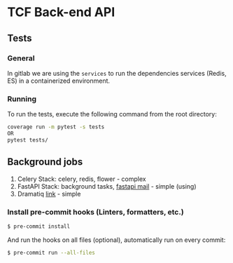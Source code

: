 # TCF Back-end API


## Tests
### General
In gitlab we are using the `services` to run the dependencies services (Redis, ES) in a containerized environment.
### Running
To run the tests, execute the following command from the root directory:
```bash
coverage run -m pytest -s tests
OR
pytest tests/
```
## Background jobs
1. Celery Stack: celery, redis, flower - complex
2. FastAPI Stack: background tasks, [fastapi mail](https://sabuhish.github.io/fastapi-mail/getting-started/#:~:text=,the%20mail%20defaults%20to%20plain) - simple (using)
3. Dramatiq [link](https://dramatiq.io/guide.html) - simple


### Install pre-commit hooks (Linters, formatters, etc.)
```bash
$ pre-commit install
```
And run the hooks on all files (optional), automatically run on every commit:
```bash
$ pre-commit run --all-files
```

